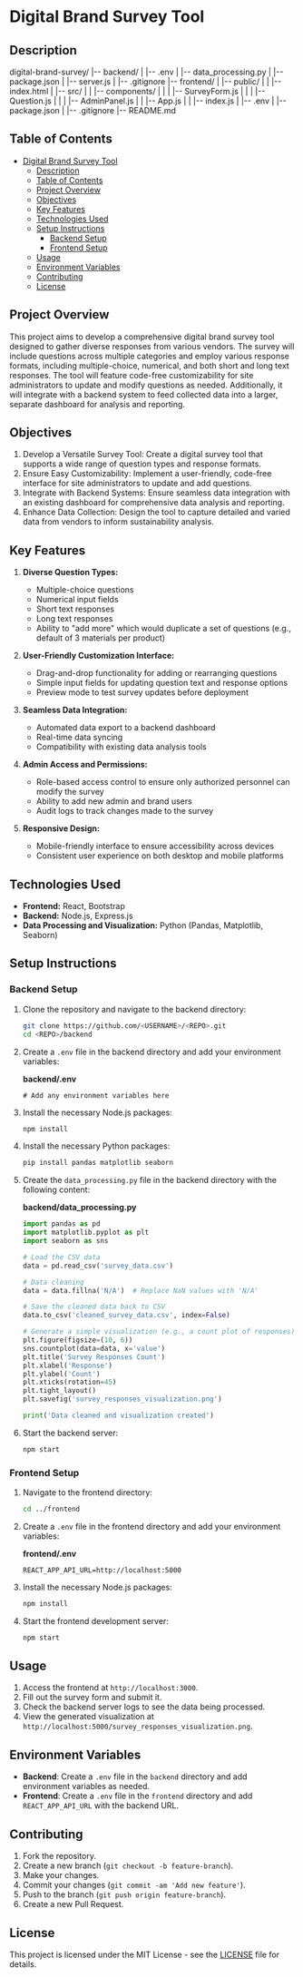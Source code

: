 # Digital Brand Survey Tool

## Description

digital-brand-survey/
|-- backend/
|   |-- .env
|   |-- data_processing.py
|   |-- package.json
|   |-- server.js
|   |-- .gitignore
|-- frontend/
|   |-- public/
|   |   |-- index.html
|   |-- src/
|   |   |-- components/
|   |   |   |-- SurveyForm.js
|   |   |   |-- Question.js
|   |   |   |-- AdminPanel.js
|   |   |-- App.js
|   |   |-- index.js
|   |-- .env
|   |-- package.json
|   |-- .gitignore
|-- README.md


## Table of Contents


- [Digital Brand Survey Tool](#digital-brand-survey-tool)
  - [Description](#description)
  - [Table of Contents](#table-of-contents)
  - [Project Overview](#project-overview)
  - [Objectives](#objectives)
  - [Key Features](#key-features)
  - [Technologies Used](#technologies-used)
  - [Setup Instructions](#setup-instructions)
    - [Backend Setup](#backend-setup)
    - [Frontend Setup](#frontend-setup)
  - [Usage](#usage)
  - [Environment Variables](#environment-variables)
  - [Contributing](#contributing)
  - [License](#license)

## Project Overview

This project aims to develop a comprehensive digital brand survey tool designed to gather diverse responses from various vendors. The survey will include questions across multiple categories and employ various response formats, including multiple-choice, numerical, and both short and long text responses. The tool will feature code-free customizability for site administrators to update and modify questions as needed. Additionally, it will integrate with a backend system to feed collected data into a larger, separate dashboard for analysis and reporting.

## Objectives

1. Develop a Versatile Survey Tool: Create a digital survey tool that supports a wide range of question types and response formats.
2. Ensure Easy Customizability: Implement a user-friendly, code-free interface for site administrators to update and add questions.
3. Integrate with Backend Systems: Ensure seamless data integration with an existing dashboard for comprehensive data analysis and reporting.
4. Enhance Data Collection: Design the tool to capture detailed and varied data from vendors to inform sustainability analysis.

## Key Features

1. **Diverse Question Types:**
   - Multiple-choice questions
   - Numerical input fields
   - Short text responses
   - Long text responses
   - Ability to "add more" which would duplicate a set of questions (e.g., default of 3 materials per product)

2. **User-Friendly Customization Interface:**
   - Drag-and-drop functionality for adding or rearranging questions
   - Simple input fields for updating question text and response options
   - Preview mode to test survey updates before deployment

3. **Seamless Data Integration:**
   - Automated data export to a backend dashboard
   - Real-time data syncing
   - Compatibility with existing data analysis tools

4. **Admin Access and Permissions:**
   - Role-based access control to ensure only authorized personnel can modify the survey
   - Ability to add new admin and brand users
   - Audit logs to track changes made to the survey

5. **Responsive Design:**
   - Mobile-friendly interface to ensure accessibility across devices
   - Consistent user experience on both desktop and mobile platforms

## Technologies Used

- **Frontend:** React, Bootstrap
- **Backend:** Node.js, Express.js
- **Data Processing and Visualization:** Python (Pandas, Matplotlib, Seaborn)

## Setup Instructions

### Backend Setup

1. Clone the repository and navigate to the backend directory:

    ```bash
    git clone https://github.com/<USERNAME>/<REPO>.git
    cd <REPO>/backend
    ```

2. Create a `.env` file in the backend directory and add your environment variables:

    **backend/.env**

    ```plaintext
    # Add any environment variables here
    ```

3. Install the necessary Node.js packages:

    ```bash
    npm install
    ```

4. Install the necessary Python packages:

    ```bash
    pip install pandas matplotlib seaborn
    ```

5. Create the `data_processing.py` file in the backend directory with the following content:

    **backend/data_processing.py**

    ```python
    import pandas as pd
    import matplotlib.pyplot as plt
    import seaborn as sns

    # Load the CSV data
    data = pd.read_csv('survey_data.csv')

    # Data cleaning
    data = data.fillna('N/A')  # Replace NaN values with 'N/A'

    # Save the cleaned data back to CSV
    data.to_csv('cleaned_survey_data.csv', index=False)

    # Generate a simple visualization (e.g., a count plot of responses)
    plt.figure(figsize=(10, 6))
    sns.countplot(data=data, x='value')
    plt.title('Survey Responses Count')
    plt.xlabel('Response')
    plt.ylabel('Count')
    plt.xticks(rotation=45)
    plt.tight_layout()
    plt.savefig('survey_responses_visualization.png')

    print('Data cleaned and visualization created')
    ```

6. Start the backend server:

    ```bash
    npm start
    ```

### Frontend Setup

1. Navigate to the frontend directory:

    ```bash
    cd ../frontend
    ```

2. Create a `.env` file in the frontend directory and add your environment variables:

    **frontend/.env**

    ```plaintext
    REACT_APP_API_URL=http://localhost:5000
    ```

3. Install the necessary Node.js packages:

    ```bash
    npm install
    ```

4. Start the frontend development server:

    ```bash
    npm start
    ```

## Usage

1. Access the frontend at `http://localhost:3000`.
2. Fill out the survey form and submit it.
3. Check the backend server logs to see the data being processed.
4. View the generated visualization at `http://localhost:5000/survey_responses_visualization.png`.

## Environment Variables

- **Backend**: Create a `.env` file in the `backend` directory and add environment variables as needed.
- **Frontend**: Create a `.env` file in the `frontend` directory and add `REACT_APP_API_URL` with the backend URL.

## Contributing

1. Fork the repository.
2. Create a new branch (`git checkout -b feature-branch`).
3. Make your changes.
4. Commit your changes (`git commit -am 'Add new feature'`).
5. Push to the branch (`git push origin feature-branch`).
6. Create a new Pull Request.

## License

This project is licensed under the MIT License - see the [LICENSE](LICENSE) file for details.
